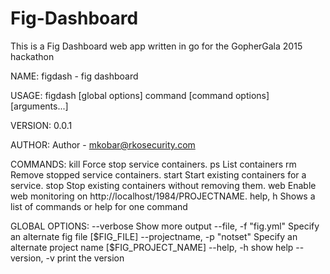 # Fig-Dashboard

This is a Fig Dashboard web app written in go for the GopherGala 2015 hackathon

NAME:
   figdash - fig dashboard

USAGE:
   figdash [global options] command [command options] [arguments...]

VERSION:
   0.0.1

AUTHOR:
  Author - <mkobar@rkosecurity.com>

COMMANDS:
   kill		Force stop service containers.
   ps		List containers
   rm		Remove stopped service containers.
   start	Start existing containers for a service.
   stop		Stop existing containers without removing them.
   web		Enable web monitoring on http://localhost/1984/PROJECTNAME.
   help, h	Shows a list of commands or help for one command
   
GLOBAL OPTIONS:
   --verbose			Show more output
   --file, -f "fig.yml"		Specify an alternate fig file [$FIG_FILE]
   --projectname, -p "notset"	Specify an alternate project name [$FIG_PROJECT_NAME]
   --help, -h			show help
   --version, -v		print the version
